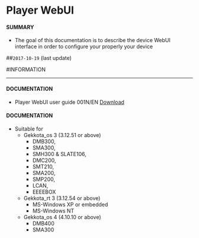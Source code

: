 # Player WebUI

#### **SUMMARY**
- The goal of this documentation is to describe the device WebUI interface in order to configure your properly your device

##`2017-10-19` (last update)

#INFORMATION
***********************************************************************
#### **DOCUMENTATION**
- Player WebUI user guide 001N/EN [Download](https://github.com/innes-labs/archives/blob/main/downloads/application-notes/WebUI/Gekkota-WebUI-user-guide-001N_en.pdf)

#### **DOCUMENTATION**
- Suitable for
	- Gekkota_os 3 (3.12.51 or above)
		- DMB300,
		- SMA300,
		- SMH300 & SLATE106,
		- DMC200,
		- SMT210,
		- SMA200,
		- SMP200,
		- LCAN,
		- EEEEBOX
	- Gekkota_rt 3 (3.12.54 or above)
		- MS-Windows XP or embedded
		- MS-Windows NT
	- Gekkota_os 4 (4.10.10 or above)
		- DMB400
		- SMA300






